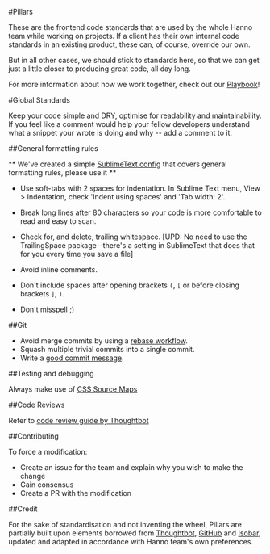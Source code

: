 #Pillars

These are the frontend code standards that are used by the whole Hanno team while working on projects. If a client has their own internal code standards in an existing product, these can, of course, override our own.

But in all other cases, we should stick to standards here, so that we can get just a little closer to producing great code, all day long.

For more information about how we work together, check out our [Playbook](http://playbook.hanno.co/)!


#Global Standards

Keep your code simple and DRY, optimise for readability and maintainability.
If you feel like a comment would help your fellow developers understand what a snippet your wrote is doing and why -- add a comment to it.


##General formatting rules

** We've created a simple [SublimeText config](https://github.com/wearehanno/pillars/blob/master/Preferences.sublime-settings) that covers general formatting rules, please use it **

* Use soft-tabs with 2 spaces for indentation. In Sublime Text menu, View > Indentation, check 'Indent using spaces' and 'Tab width: 2'.
* Break long lines after 80 characters so your code is more comfortable to read and easy to scan.
* Check for, and delete, trailing whitespace. [UPD: No need to use the TrailingSpace package--there's a setting in SublimeText that does that for you every time you save a file]

* Avoid inline comments.
* Don't include spaces after opening brackets `(`, `[` or before closing brackets `]`, `)`.
* Don't misspell ;)


##Git

* Avoid merge commits by using a [rebase workflow](https://www.atlassian.com/git/tutorials/merging-vs-rebasing/workflow-walkthrough).
* Squash multiple trivial commits into a single commit.
* Write a [good commit message](https://robots.thoughtbot.com/5-useful-tips-for-a-better-commit-message).


##Testing and debugging

Always make use of [CSS Source Maps](https://developer.chrome.com/devtools/docs/css-preprocessors#toc-how-css-source-maps-work)


##Code Reviews

Refer to [code review guide by Thoughtbot](https://github.com/thoughtbot/guides/tree/master/code-review)



##Contributing

To force a modification:

* Create an issue for the team and explain why you wish to make the change
* Gain consensus
* Create a PR with the modification


##Credit

For the sake of standardisation and not inventing the wheel, Pillars are partially built upon elements borrowed from [Thoughtbot](https://github.com/thoughtbot/guides), [GitHub](https://github.com/styleguide/css) and [Isobar](http://isobar-idev.github.io/code-standards/), updated and adapted in accordance with Hanno team's own preferences.

